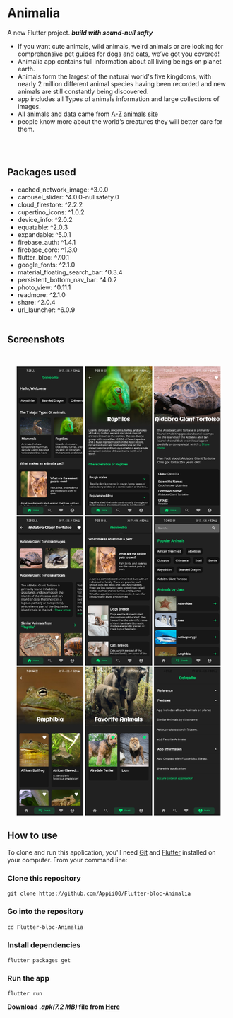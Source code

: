 # Animalia

A new Flutter project.
**_build with sound-null safty_**

- If you want cute animals, wild animals, weird animals or are looking for comprehensive pet guides for dogs and cats, we’ve got you covered!
- Animalia app contains full information about all living beings on planet earth.
- Animals form the largest of the natural world's five kingdoms, with nearly 2 million different animal species having been recorded and new animals are still constantly being discovered.
- app includes all Types of animals information and large collections of images.
- All animals and data came from [A-Z animals site](https://a-z-animals.com/)
- people know more about the world’s creatures they will better care for them.

</br>
  </br>

## Packages used

- cached_network_image: ^3.0.0
- carousel_slider: ^4.0.0-nullsafety.0
- cloud_firestore: ^2.2.2
- cupertino_icons: ^1.0.2
- device_info: ^2.0.2
- equatable: ^2.0.3
- expandable: ^5.0.1
- firebase_auth: ^1.4.1
- firebase_core: ^1.3.0
- flutter_bloc: ^7.0.1
- google_fonts: ^2.1.0
- material_floating_search_bar: ^0.3.4
- persistent_bottom_nav_bar: ^4.0.2
- photo_view: ^0.11.1
- readmore: ^2.1.0
- share: ^2.0.4
- url_launcher: ^6.0.9
  <br>
  <br>

## Screenshots

<br>
<p align="center">
<img src="scrrenshots\Screenshot_20210718-072316.jpg" width="30%">
<img src="scrrenshots\Screenshot_20210718-072322.jpg" width="30%">
<img src="scrrenshots\Screenshot_20210718-072339.jpg" width="30%">
<img src="scrrenshots\Screenshot_20210718-072348.jpg" width="30%">
<img src="scrrenshots\Screenshot_20210718-072400.jpg" width="30%">
<img src="scrrenshots\Screenshot_20210718-072413.jpg" width="30%">
<img src="scrrenshots\Screenshot_20210718-072432.jpg" width="30%">
<img src="scrrenshots\Screenshot_20210718-072555.jpg" width="30%">
<img src="scrrenshots\Screenshot_20210718-163153.jpg" width="30%">
</p>

## How to use

To clone and run this application, you'll need [Git](https://git-scm.com/downloads) and [Flutter](https://flutter.dev/docs/get-started/install) installed on your computer. From your command line:

### Clone this repository

```
git clone https://github.com/Appii00/Flutter-bloc-Animalia
```

### Go into the repository

```
cd Flutter-bloc-Animalia
```

### Install dependencies

```
flutter packages get
```

### Run the app

```
flutter run
```

**Download _.apk(7.2 MB)_ file from [Here](https://mega.nz/file/DlFS1bKD#dumEkbJI4iE2ttvWVfgZwUybYVlAp90WSgddPT8iuD4)**
